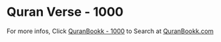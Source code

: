 # Quran Verse - 1000 

For more infos, Click [QuranBookk - 1000](https://www.quranbookk.com/quran/search?q=1000) to Search at [QuranBookk.com](http://quranbookk.com/)